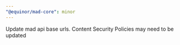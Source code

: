 ```yaml
---
"@equinor/mad-core": minor
---
```


Update mad api base urls. Content Security Policies may need to be updated

